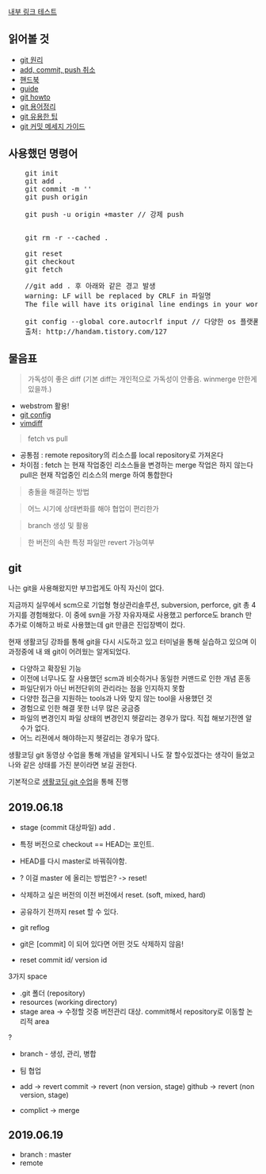 [내부 링크 테스트](https://github.com/whybwhy/paul/blob/master/README.md)


## 읽어볼 것
* [git 원리](https://sjh836.tistory.com/37?category=695128)
* [add, commit, push 취소](https://gmlwjd9405.github.io/2018/05/25/git-add-cancle.html)
* [핸드북](https://rogerdudler.github.io/git-guide/index.ko.html)
* [guide](https://git-scm.com/book/ko/v2)
* [git howto](https://githowto.com/setup)
* [git 용어정리](https://tech.10000lab.xyz/git/important-git-terms.html)
* [git 유용한 팁](https://tech.10000lab.xyz/git/git-tips-you-need.html)
* [git 커밋 메세지 가이드](https://meetup.toast.com/posts/106)

## 사용했던 명령어
<pre>
    git init
    git add .
    git commit -m ''
    git push origin
    
    git push -u origin +master // 강제 push
    
</pre>

<pre>
    git rm -r --cached .

    git reset
    git checkout
    git fetch
</pre>

<pre>
    //git add . 후 아래와 같은 경고 발생
    warning: LF will be replaced by CRLF in 파일명
    The file will have its original line endings in your working directory.

    git config --global core.autocrlf input // 다양한 os 플랫폼에서 협업할 경우
    출처: http://handam.tistory.com/127
</pre>

## 물음표
> 가독성이 좋은 diff (기본 diff는 개인적으로 가독성이 안좋음. winmerge 만한게 있을까.)
  * webstrom 활용!
  * [git config](https://blog.outsider.ne.kr/1011)
  * [vimdiff](http://bobcomputer.tistory.com/3)

> fetch vs pull
  * 공통점 : remote repository의 리소스를 local repository로 가져온다
  * 차이점 : fetch 는 현재 작업중인 리소스들을 변경하는 merge 작업은 하지 않는다
        pull은 현재 작업중인 리소스의 merge 하여 통합한다

> 충돌을 해결하는 방법

> 어느 시기에 상태변화를 해야 협업이 편리한가

> branch 생성 및 활용

> 한 버전의 속한 특정 파일만 revert 가능여부

## git
나는 git을 사용해왔지만 부끄럽게도 아직 자신이 없다.

지금까지 실무에서 scm으로 기업형 형상관리솔루션, subversion, perforce, git 총 4가지를 경험해왔다. 이 중에 svn을 가장 자유자재로 사용했고 perforce도 branch 만 추가로 이해하고 바로 사용했는데 git 만큼은 진입장벽이 컸다.

현재 생활코딩 강좌를 통해 git을 다시 시도하고 있고 터미널을 통해 실습하고 있으며 이 과정중에 내 왜 git이 어려웠는 알게되었다.

* 다양하고 확장된 기능
* 이전에 너무나도 잘 사용했던 scm과 비슷하거나 동일한 커맨드로 인한 개념 혼동
* 파일단위가 아닌 버전단위의 관리라는 점을 인지하지 못함
* 다양한 접근을 지원하는 tools과 나와 맞지 않는 tool을 사용했던 것
* 경험으로 인한 해결 못한 너무 많은 궁금증
* 파일의 변경인지 파일 상태의 변경인지 헷갈리는 경우가 많다. 직접 해보기전엔 알수가 없다.
* 어느 리젼에서 해야하는지 헷갈리는 경우가 많다.

생활코딩 git 동영상 수업을 통해 개념을 알게되니 나도 잘 할수있겠다는 생각이 들었고 나와 같은 상태를 가진 분이라면 보길 권한다.

기본적으로 [생활코딩 git 수업](https://opentutorials.org/module/3762)을 통해 진행

## 2019.06.18 

 - stage (commit 대상파일) 
  add .
 
 - 특정 버전으로 checkout == HEAD는 포인트.
 - HEAD를 다시 master로 바꿔줘야함.
 - ? 이걸 master 에 올리는 방법은? -> reset!
 - 삭제하고 싶은 버전의 이전 버전에서 reset. (soft, mixed, hard)
 - 공유하기 전까지 reset 할 수 있다.
 - git reflog
 
 
 
 
 - git은 [commit] 이 되어 있다면 어떤 것도 삭제하지 않음!
 - reset commit id/ version id
 
 3가지 space
 - .git 폴더 (repository)
 - resources  (working directory)
 - stage area -> 수정할 것중 버전관리 대상. commit해서 repository로 이동할 논리적 area
 
  
 
  
  ? 
   * branch - 생성, 관리, 병합
   * 팀 협업
   * add -> revert
     commit -> revert (non version, stage)
     github -> revert (non version, stage)
     
   * complict -> merge
   
   
 ## 2019.06.19
 - branch : master
 - remote 
  
  
 


